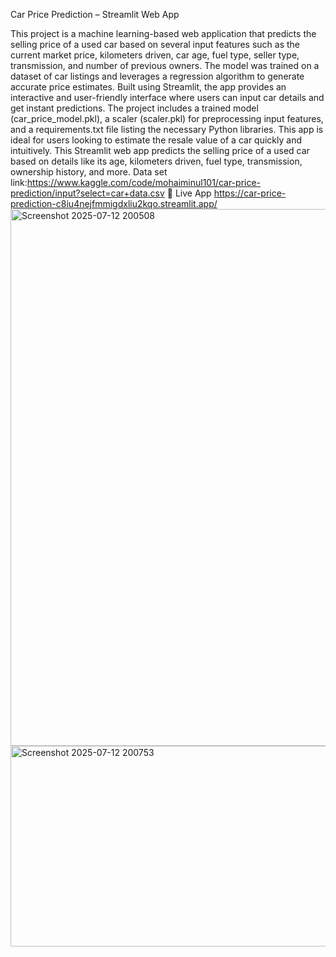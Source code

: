 Car Price Prediction – Streamlit Web App

This project is a machine learning-based web application that predicts the selling price of a used car based on several input features such as the current market price, kilometers driven, car age, fuel type, seller type, transmission, and number of previous owners. The model was trained on a dataset of car listings and leverages a regression algorithm to generate accurate price estimates. Built using Streamlit, the app provides an interactive and user-friendly interface where users can input car details and get instant predictions. The project includes a trained model (car_price_model.pkl), a scaler (scaler.pkl) for preprocessing input features, and a requirements.txt file listing the necessary Python libraries. This app is ideal for users looking to estimate the resale value of a car quickly and intuitively.
This Streamlit web app predicts the selling price of a used car based on details like its age, kilometers driven, fuel type, transmission, ownership history, and more.
Data set link:https://www.kaggle.com/code/mohaiminul101/car-price-prediction/input?select=car+data.csv
🚀 Live App
https://car-price-prediction-c8iu4nejfmmigdxliu2kqo.streamlit.app/
<img width="1891" height="859" alt="Screenshot 2025-07-12 200508" src="https://github.com/user-attachments/assets/45e1e205-c315-4acd-ac8b-2b96187678d2" />
<img width="1906" height="321" alt="Screenshot 2025-07-12 200753" src="https://github.com/user-attachments/assets/54f23562-957d-4ef6-bb4b-cdfdfb86ce01" />
